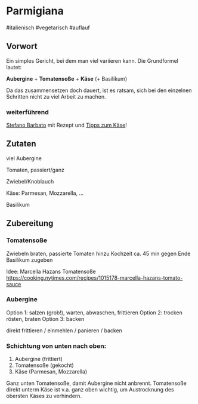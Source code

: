 # Parmigiana
#italienisch #vegetarisch #auflauf 

## Vorwort

Ein simples Gericht, bei dem man viel variieren kann. Die Grundformel lautet:

**Aubergine** + **Tomatensoße** + **Käse** (+ Basilikum)

Da das zusammensetzen doch dauert, ist es ratsam, sich bei den einzelnen Schritten nicht zu viel Arbeit zu machen.

### weiterführend

[Stefano Barbato](https://www.youtube.com/watch?v=bUD7gfQxI6I) mit Rezept und [Tipps zum Käse](https://www.youtube.com/watch?v=svVC_U05tAE)!

## Zutaten

viel Aubergine

Tomaten, passiert/ganz

Zwiebel/Knoblauch

Käse: Parmesan, Mozzarella, ...

Basilikum

## Zubereitung

### Tomatensoße

Zwiebeln braten, passierte Tomaten hinzu
Kochzeit ca. 45 min
gegen Ende Basilikum zugeben

Idee: Marcella Hazans Tomatensoße https://cooking.nytimes.com/recipes/1015178-marcella-hazans-tomato-sauce

### Aubergine

Option 1: salzen (grob!), warten, abwaschen, frittieren
Option 2: trocken rösten, braten
Option 3: backen

direkt frittieren / einmehlen / panieren / backen

### Schichtung von unten nach oben:

1. Aubergine (frittiert)
2. Tomatensoße (gekocht)
3. Käse (Parmesan, Mozzarella)

Ganz unten Tomatensoße, damit Aubergine nicht anbrennt. Tomatensoße direkt unterm Käse ist v.a. ganz oben wichtig, um Austrocknung des obersten Käses zu verhindern.
